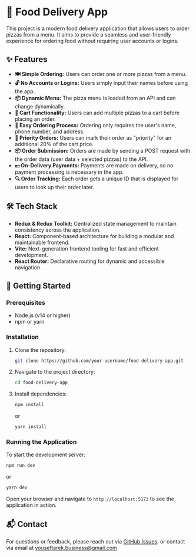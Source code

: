 # 🍕 Food Delivery App

This project is a modern food delivery application that allows users to order pizzas from a menu. It aims to provide a seamless and user-friendly experience for ordering food without requiring user accounts or logins.

## ✨ Features

- **🍽️ Simple Ordering:** Users can order one or more pizzas from a menu.
- **🔓 No Accounts or Logins:** Users simply input their names before using the app.
- **📦 Dynamic Menu:** The pizza menu is loaded from an API and can change dynamically.
- **🛒 Cart Functionality:** Users can add multiple pizzas to a cart before placing an order.
- **📝 Easy Ordering Process:** Ordering only requires the user's name, phone number, and address.
- **🚀 Priority Orders:** Users can mark their order as "priority" for an additional 20% of the cart price.
- **📦 Order Submission:** Orders are made by sending a POST request with the order data (user data + selected pizzas) to the API.
- **💵 On-Delivery Payments:** Payments are made on delivery, so no payment processing is necessary in the app.
- **🔍 Order Tracking:** Each order gets a unique ID that is displayed for users to look up their order later.

## 🛠️ Tech Stack

- **Redux & Redux Toolkit:** Centralized state management to maintain consistency across the application.
- **React:** Component-based architecture for building a modular and maintainable frontend.
- **Vite:** Next-generation frontend tooling for fast and efficient development.
- **React Router:** Declarative routing for dynamic and accessible navigation.

## 🚀 Getting Started

### Prerequisites

- Node.js (v14 or higher)
- npm or yarn

### Installation

1. Clone the repository:
   ```bash
   git clone https://github.com/your-username/food-delivery-app.git
   ```
2. Navigate to the project directory:
   ```bash
   cd food-delivery-app
   ```
3. Install dependencies:
   ```bash
   npm install
   ```
   or
   ```bash
   yarn install
   ```

### Running the Application

To start the development server:
```bash
npm run dev
```
or
```bash
yarn dev
```

Open your browser and navigate to `http://localhost:5173` to see the application in action.

## 📬 Contact

For questions or feedback, please reach out via [GitHub Issues](https://github.com/youseftrek/react-food-delivery/issues).
or contact via email at [youseftarek.business@gmail.com](mailto:youseftarek.business@gmail.com)
